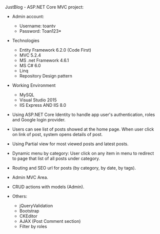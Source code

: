 JustBlog - ASP.NET Core MVC project:
- Admin account:
    + Username: toantv
    + Password: Toan123*
 
- Technologies
    + Entity Framework 6.2.0 (Code First)
    + MVC 5.2.4
    + MS .net Framework 4.6.1
    + MS C# 6.0
    + Linq
    + Repository Design pattern

- Working Environment
    + MySQL
    + Visual Studio 2015
    + IIS Express AND IIS 8.0
 - Using ASP.NET Core Identity to handle app user's authentication, roles and Google login provider.
 - Users can see list of posts showed at the home page. When user click on link of post, system opens details of post.
 - Using Partial view for most viewed posts and latest posts.
 - Dynamic menu by category: User click on any item in menu to redirect to page that list of all posts under category.
 - Routing and SEO url for posts (by category, by date, by tags).
 - Admin MVC Area.
 - CRUD actions with models (Admin).
 - Others:
   + jQueryValidation
   + Bootstrap
   + CKEditor
   + AJAX (Post Comment section)
   + Filter by roles
